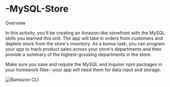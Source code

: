 # -MySQL-Store

Overview

In this activity, you'll be creating an Amazon-like storefront with the MySQL skills you learned this unit. The app will take in orders from customers and deplete stock from the store's inventory. As a bonus task, you can program your app to track product sales across your store's departments and then provide a summary of the highest-grossing departments in the store.

Make sure you save and require the MySQL and Inquirer npm packages in your homework files--your app will need them for data input and storage.

![Bamazon CLI](https://drive.google.com/file/d/1GydRKRzmE5X1ByvzJQ4TJFd8IkIqat_N/view "Bamazon CLI") 
